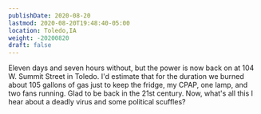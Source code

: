 ```yaml
---
publishDate: 2020-08-20
lastmod: 2020-08-20T19:48:40-05:00
location: Toledo,IA
weight: -20200820
draft: false
---
```

Eleven days and seven hours without, but the power is now back on at 104 W. Summit Street in Toledo. I'd estimate that for the duration we burned about 105 gallons of gas just to keep the fridge, my CPAP, one lamp, and two fans running.  Glad to be back in the 21st century. Now, what's all this I hear about a deadly virus and some political scuffles?
